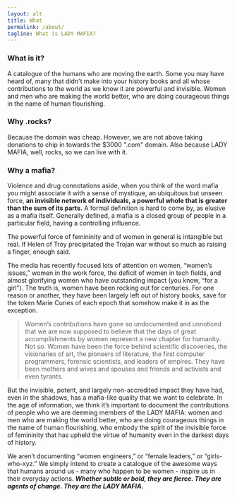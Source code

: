 ```yaml
---
layout: alt
title: What
permalink: /about/
tagline: What is LADY MAFIA?
---
```


### What is it?
A catalogue of the humans who are moving the earth. Some you may have heard of, many that didn't make into your history books and all whose contributions to the world as we know it are powerful and invisible. Women and men who are making the world better, who are doing courageous things in the name of human flourishing.

### Why .rocks?
Because the domain was cheap. However, we are not above taking donations to chip in towards the $3000 ".com" domain. Also because LADY MAFIA, well, rocks, so we can live with it.

### Why a mafia?
Violence and drug connotations aside, when you think of the word mafia you might associate it with a sense of mystique, an ubiquitous but unseen force, **an invisible network of individuals, a powerful whole that is greater than the sum of its parts.** A formal definition is hard to come by, as elusive as a mafia itself. Generally defined, a mafia is a closed group of people in a particular field, having a controlling influence.

The powerful force of femininity and of women in general is intangible but real. If Helen of Troy precipitated the Trojan war without so much as raising a finger, enough said.

The media has recently focused lots of attention on women, “women’s issues,” women in the work force, the deficit of women in tech fields, and almost glorifying women who have outstanding impact (you know, “for a girl”). The truth is, women have been rocking out for centuries. For one reason or another, they have been largely left out of history books, save for the token Marie Curies of each epoch that somehow make it in as the exception.

> Women’s contributions have gone so undocumented and unnoticed that we are now supposed to believe that the days of great accomplishments by women represent a new chapter for humanity. Not so. Women have been the force behind scientific discoveries, the visionaries of art, the pioneers of literature, the first computer programmers, forensic scientists, and leaders of empires. They have been mothers and wives and spouses and friends and activists and even tyrants.

But the invisible, potent, and largely non-accredited impact they have had, even in the shadows, has a mafia-like quality that we want to celebrate. In the age of information, we think it’s important to document the contributions of people who we are deeming members of the LADY MAFIA: women and men who are making the world better, who are doing courageous things in the name of human flourishing, who embody the spirit of the invisible force of femininity that has upheld the virtue of humanity even in the darkest days of history.

We aren’t documenting “women engineers,” or “female leaders,” or “girls-who-xyz.” We simply intend to create a catalogue of the awesome ways that humans around us - many who happen to be women - inspire us in their everyday actions. **_Whether subtle or bold, they are fierce. They are agents of change. They are the LADY MAFIA._**
